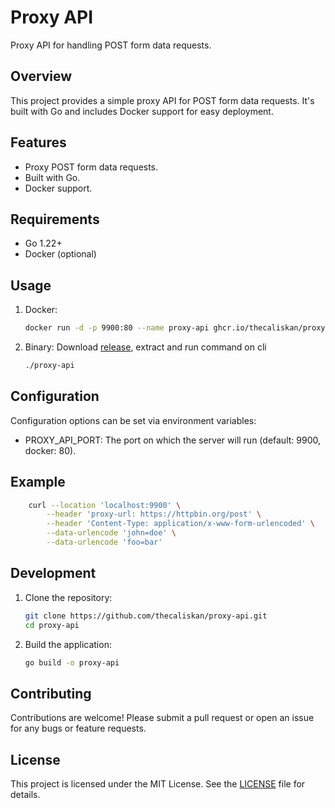 # Proxy API

Proxy API for handling POST form data requests.

## Overview

This project provides a simple proxy API for POST form data requests. It's built with Go and includes Docker support for easy deployment.

## Features

- Proxy POST form data requests.
- Built with Go.
- Docker support.

## Requirements

- Go 1.22+
- Docker (optional)

## Usage

1. Docker:
    ```sh
   docker run -d -p 9900:80 --name proxy-api ghcr.io/thecaliskan/proxy-api
    ```

2. Binary:
    Download [release](https://github.com/thecaliskan/proxy-api/releases/latest/download/proxy-api.tar.gz), extract and run command on cli
    ```sh
   ./proxy-api
    ```

## Configuration

Configuration options can be set via environment variables:

- PROXY_API_PORT: The port on which the server will run (default: 9900, docker: 80).

## Example
```sh
    curl --location 'localhost:9900' \
        --header 'proxy-url: https://httpbin.org/post' \
        --header 'Content-Type: application/x-www-form-urlencoded' \
        --data-urlencode 'john=doe' \
        --data-urlencode 'foo=bar'
```
## Development

1. Clone the repository:
    ```sh
    git clone https://github.com/thecaliskan/proxy-api.git
    cd proxy-api
    ```

2. Build the application:
    ```sh
    go build -o proxy-api
    ```

## Contributing

Contributions are welcome! Please submit a pull request or open an issue for any bugs or feature requests.

## License

This project is licensed under the MIT License. See the [LICENSE](LICENSE) file for details.